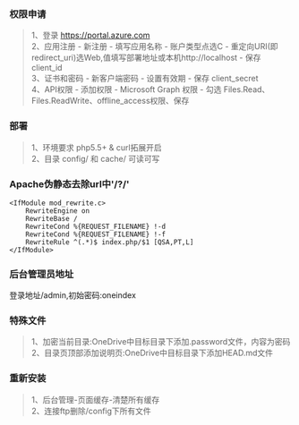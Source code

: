 ### 权限申请  
> 1、登录 https://portal.azure.com  
> 2、应用注册 - 新注册 - 填写应用名称 - 账户类型点选C - 重定向URI(即redirect_uri)选Web,值填写部署地址或本机http://localhost - 保存 client_id  
> 3、证书和密码 - 新客户端密码 - 设置有效期 - 保存 client_secret  
> 4、API权限 - 添加权限 - Microsoft Graph 权限 - 勾选 Files.Read、Files.ReadWrite、offline_access权限、保存  

### 部署  	
> 1、环境要求 php5.5+ & curl拓展开启  
> 2、目录 config/ 和 cache/ 可读可写

### Apache伪静态去除url中'/?/'  
```
<IfModule mod_rewrite.c>
	RewriteEngine on
	RewriteBase /
	RewriteCond %{REQUEST_FILENAME} !-d
	RewriteCond %{REQUEST_FILENAME} !-f
	RewriteRule ^(.*)$ index.php/$1 [QSA,PT,L]
</IfModule>
```
### 后台管理员地址  
登录地址/admin,初始密码:oneindex

### 特殊文件  
> 1、加密当前目录:OneDrive中目标目录下添加.password文件，内容为密码  
> 2、目录页顶部添加说明页:OneDrive中目标目录下添加HEAD.md文件

### 重新安装  
> 1、后台管理-页面缓存-清楚所有缓存  
> 2、连接ftp删除/config下所有文件  


